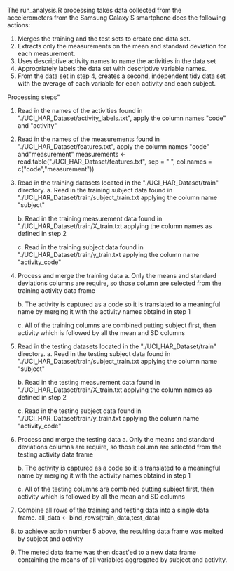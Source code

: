 The run_analysis.R processing takes data collected from the accelerometers from the Samsung Galaxy S smartphone does the following actions:

1. Merges the training and the test sets to create one data set.
2. Extracts only the measurements on the mean and standard deviation for each measurement. 
3. Uses descriptive activity names to name the activities in the data set
4. Appropriately labels the data set with descriptive variable names. 
5. From the data set in step 4, creates a second, independent tidy data set with the average of each variable for each activity and each subject.

Processing steps"

1. Read in the names of the activities found in "./UCI_HAR_Dataset/activity_labels.txt", apply the column names "code" and "activity"

2. Read in the names of the  measurements found in "./UCI_HAR_Dataset/features.txt", apply the column names "code" and"measurement"
measurements <- read.table("./UCI_HAR_Dataset/features.txt", sep = " ", 
                    col.names = c("code","measurement"))

3. Read in the training datasets located in the "./UCI_HAR_Dataset/train" directory.
	a. Read in the training subject data found in "./UCI_HAR_Dataset/train/subject_train.txt applying the column name "subject"

	b. Read in the training measurement data found in "./UCI_HAR_Dataset/train/X_train.txt applying the column names as defined in step 2

	c. Read in the training subject data found in "./UCI_HAR_Dataset/train/y_train.txt applying the column name "activity_code"


4. Process and merge the training data
	a. Only the means and standard deviations columns are require, so those column are selected from the training activity data frame

	b. The activity is captured as a code so it is translated to a meaningful name by merging it with the activity names obtaind in step 1

	c. All of the training columns are combined putting subject first, then activity which is followed by all the mean and SD columns


5. Read in the testing datasets located in the "./UCI_HAR_Dataset/train" directory.
	a. Read in the testing subject data found in "./UCI_HAR_Dataset/train/subject_train.txt applying the column name "subject"

	b. Read in the testing measurement data found in "./UCI_HAR_Dataset/train/X_train.txt applying the column names as defined in step 2

	c. Read in the testing subject data found in "./UCI_HAR_Dataset/train/y_train.txt applying the column name "activity_code"


6. Process and merge the testing data
	a. Only the means and standard deviations columns are require, so those column are selected from the testing activity data frame

	b. The activity is captured as a code so it is translated to a meaningful name by merging it with the activity names obtaind in step 1

	c. All of the testing columns are combined putting subject first, then activity which is followed by all the mean and SD columns


7. Combine all rows of the training and testing data into a single data frame.
all_data <- bind_rows(train_data,test_data)

8. to achieve action number 5 above, the resulting data frame was melted by subject and activity

9. The meted data frame was then dcast'ed to a new data frame containing the means of all variables aggregated by subject and activity.

